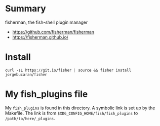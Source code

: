 # Summary

fisherman, the fish-shell plugin manager

* https://github.com/fisherman/fisherman
* https://fisherman.github.io/




# Install

```
curl -sL https://git.io/fisher | source && fisher install jorgebucaran/fisher
```



# My fish_plugins file

My `fish_plugins` is found in this directory. A symbolic link is set up by the
Makefile.  The link is from `$XDG_CONFIG_HOME/fish/fish_plugins` to
`/path/to/here/_plugins`.
